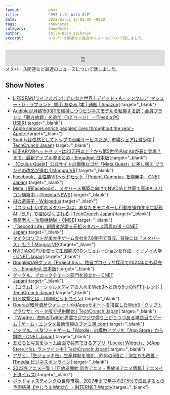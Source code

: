 ```yaml
---
layout:            post
title:             "#97 Life With ELF"
date:              2022-01-31 17:00:00 +0900
tags:              shownotes
category:          ShowNotes
author:            smile-0yen,azihsoyn
excerpt:           メタバース関連など最近のニュースについて話しました。
---
```

<iframe width="100%" height="50" scrolling="no" frameborder="no" src="https://w.soundcloud.com/player/?url=https%3A//api.soundcloud.com/tracks/1207042771&color=%23ff5500&auto_play=false&hide_related=false&show_comments=false&show_user=true&show_reposts=false&show_teaser=false&visual=false&show_artwork=false&default_height=75"></iframe>
メタバース関連など最近のニュースについて話しました。

## Show Notes
- [LIFESPAN\(ライフスパン\): 老いなき世界 \| デビッド・A・シンクレア, マシュー・D・ラプラント, 梶山 あゆみ \|本 \| 通販 \| Amazon](https://www.amazon.co.jp/LIFESPAN-%E3%83%A9%E3%82%A4%E3%83%95%E3%82%B9%E3%83%91%E3%83%B3-%E8%80%81%E3%81%84%E3%81%AA%E3%81%8D%E4%B8%96%E7%95%8C-%E3%83%87%E3%83%93%E3%83%83%E3%83%89%E3%83%BB-%E3%83%BB%E3%82%B7%E3%83%B3%E3%82%AF%E3%83%AC%E3%82%A2/dp/4492046747/){:target="_blank"}
- [Audibleが月額1500円を維持しつつビジネスモデルを転換する訳：会員プランに「聴き放題」を追加（1/2 ページ） \- ITmedia PC USER](https://www.itmedia.co.jp/pcuser/articles/2201/28/news089.html){:target="_blank"}
- [Apple services enrich peoples’ lives throughout the year \- Apple](https://www.apple.com/newsroom/2022/01/apple-services-enrich-peoples-lives-throughout-the-year/){:target="_blank"}
- [Spotifyは依然としてトップの音楽サービスだが、市場シェアは減少中 \| TechCrunch Japan](https://jp.techcrunch.com/2022/01/22/2022-01-20-spotify-subscription-numbers-up-youtube-music-tidal/){:target="_blank"}
- [純正AR/VRヘッドセットは23万円以上？から第5世代iPad Airが春に登場？まで。最新アップル噂まとめ \- Engadget 日本版](https://japanese.engadget.com/arvr-headset-ipadair5-applerumor-031541020.html){:target="_blank"}
- [【Oculus Quest】公式サイトの画像ロゴが「Meta Quest」に差し替え ブランドの改名が進む \| Mogura VR](https://www.moguravr.com/oculus-to-meta-3/){:target="_blank"}
- [Facebook、高性能VRヘッドセット「Project Cambria」を開発中 \- CNET Japan](https://japan.cnet.com/article/35178747/){:target="_blank"}
- [Meta（旧Facebook）、メタバース構築に向けてNVIDIAと共同で高速AIスパコン構築中 \- ITmedia NEWS](https://www.itmedia.co.jp/news/articles/2201/25/news078.html){:target="_blank"}
- [AIの遺電子 \- Wikipedia](https://ja.wikipedia.org/wiki/AI%E3%81%AE%E9%81%BA%E9%9B%BB%E5%AD%90){:target="_blank"}
- [【コラム】いずれメタバースは、あなたをモニターし行動を操作する世話役AI「ELF」で埋め尽くされる \| TechCrunch Japan](https://jp.techcrunch.com/2022/01/23/2022-01-12-the-metaverse-will-be-filled-with-elves/){:target="_blank"}
- [貴腐老人 \- 攻殻機動隊 \- CMSB](http://cmsb.webcrow.jp/gits/02_glossary/1ka/2366-kifu.html){:target="_blank"}
- [「Second Life」創設者が語る元祖メタバース再興の道 \- CNET Japan](https://japan.cnet.com/article/35182177/){:target="_blank"}
- [マイクロソフトが米大手ゲーム会社を7\.8兆円で買収、背後には「メタバース」も？ \| Mogura VR](https://www.moguravr.com/microsoft-buy-activision-blizzard/){:target="_blank"}
- [NVIDIAのGPUを使って生細胞の3Dシミュレーションを作成\-\-イリノイ大学 \- CNET Japan](https://japan.cnet.com/article/35182491/){:target="_blank"}
- [GoogleのARグラス『Project Iris』、独自プロセッサ採用で2024年にも発売へ \- Engadget 日本版](https://japanese.engadget.com/google-iris-ar-glass-rumor-073012956.html){:target="_blank"}
- [グーグル、ブロックチェーン部門を設立か \- CNET Japan](https://japan.cnet.com/article/35182477/){:target="_blank"}
- [【コラム】ソーシャルメディアの人々をWeb3へと誘う5つのNFTトレンド \| TechCrunch Japan](https://jp.techcrunch.com/2022/01/17/2022-01-06-5-nft-trends-that-will-bring-social-media-audiences-into-web3/){:target="_blank"}
- [51%攻撃とは \- DMMビットコイン](https://bitcoin.dmm.com/glossary/51_percent_attack){:target="_blank"} 
- [Operaが暗号資産ウォレットやdAppsサポートを搭載したWeb3「クリプトブラウザ」ベータ版で提供開始 \| TechCrunch Japan](https://jp.techcrunch.com/2022/01/20/2022-01-19-opera-launches-a-dedicated-crypto-browser/){:target="_blank"}
- [『Wordle』海外のTwitter界隈でジワジワ盛り上がりつつある単語当てゲーム \| ゲーム・エンタメ最新情報のファミ通\.com](https://www.famitsu.com/news/202201/07247076.html){:target="_blank"}
- [アップル、人気ワードゲーム「Wordle」の模倣アプリを「App Store」から排除 \- CNET Japan](https://japan.cnet.com/article/35182012/){:target="_blank"}
- [友だちと写真をホーム画面で共有できるアプリ「Locket Widget」、米App Store上位にランクイン中 \| TechCrunch Japan](https://jp.techcrunch.com/2022/01/23/2022-01-11-locket-an-app-for-sharing-photos-to-friends-homescreens-hits-the-top-of-the-app-store/){:target="_blank"}
- [アサヒ、「生ジョッキ缶」生産体制を強化　昨年の5倍に：泡立ちも改善 \- ITmedia ビジネスオンライン](https://www.itmedia.co.jp/business/articles/2201/10/news046.html){:target="_blank"}
- [2022冬アニメ一覧｜1月放送開始 新作アニメ・再放送アニメ情報 \| アニメイトタイムズ](https://www.animatetimes.com/tag/details.php?id=6212){:target="_blank"}
- [ポッドキャスティングの世界市場、2027年まで年平均27\.5％で成長するとの予測結果【やじうまWatch】 \- INTERNET Watch](https://internet.watch.impress.co.jp/docs/yajiuma/1381204.html){:target="_blank"}